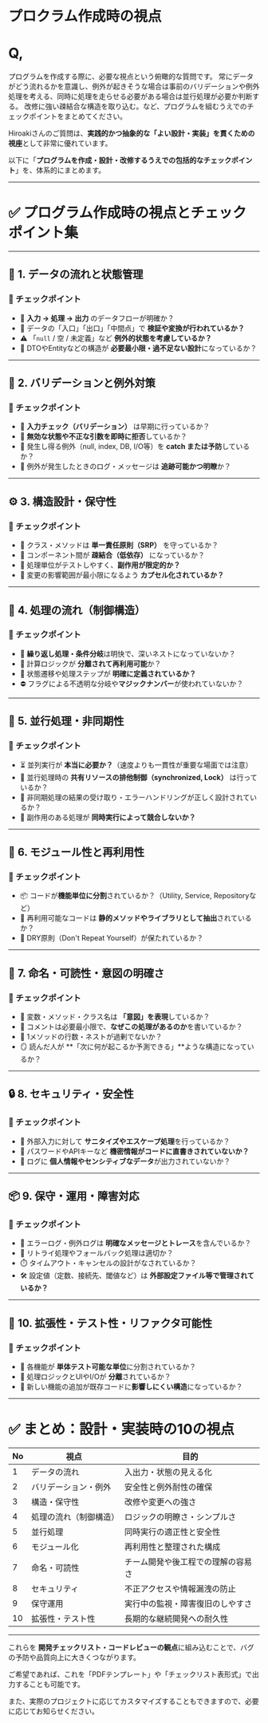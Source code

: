 # プロクラム作成時の視点

# Q,

プログラムを作成する際に、必要な視点という俯瞰的な質問です。
常にデータがどう流れるかを意識し、例外が起きそうな場合は事前のバリデーションや例外処理を考える、同時に処理を走らせる必要がある場合は並行処理が必要か判断する。
改修に強い疎結合な構造を取り込む。など、プログラムを組むうえでのチェックポイントをまとめてください。

Hiroakiさんのご質問は、**実践的かつ抽象的な「よい設計・実装」を貫くための視座**として非常に優れています。

以下に「**プログラムを作成・設計・改修するうえでの包括的なチェックポイント**」を、体系的にまとめます。

---

# ✅ プログラム作成時の視点とチェックポイント集

---

## 🧭 1. **データの流れと状態管理**

### 📌 チェックポイント

- 🔄 **入力 → 処理 → 出力** のデータフローが明確か？
- 🧱 データの「入口」「出口」「中間点」で **検証や変換が行われているか？**
- ⚠️ 「`null` / 空 / 未定義」など **例外的状態を考慮しているか？**
- 🧩 DTOやEntityなどの構造が **必要最小限・過不足ない設計**になっているか？

---

## 🧪 2. **バリデーションと例外対策**

### 📌 チェックポイント

- 🧼 **入力チェック（バリデーション）** は早期に行っているか？
- 🚫 **無効な状態や不正な引数を即時に拒否**しているか？
- 🧯 発生し得る例外（null, index, DB, I/O等）を **catch または予防**しているか？
- 🧾 例外が発生したときのログ・メッセージは **追跡可能かつ明瞭**か？

---

## ⚙️ 3. **構造設計・保守性**

### 📌 チェックポイント

- 🧩 クラス・メソッドは **単一責任原則（SRP）** を守っているか？
- 🔌 コンポーネント間が **疎結合（低依存）** になっているか？
- 🧪 処理単位がテストしやすく、**副作用が限定的か？**
- 🔄 変更の影響範囲が最小限になるよう **カプセル化されているか？**

---

## 🔄 4. **処理の流れ（制御構造）**

### 📌 チェックポイント

- 🔁 **繰り返し処理・条件分岐**は明快で、深いネストになっていないか？
- 🧮 計算ロジックが **分離されて再利用可能**か？
- 🚦 状態遷移や処理ステップが **明確に定義されているか？**
- ⛔ フラグによる不透明な分岐や**マジックナンバー**が使われていないか？

---

## 🧵 5. **並行処理・非同期性**

### 📌 チェックポイント

- ⏳ 並列実行が **本当に必要か？**（速度よりも一貫性が重要な場面では注意）
- 🧵 並行処理時の **共有リソースの排他制御（synchronized, Lock）** は行っているか？
- 💬 非同期処理の結果の受け取り・エラーハンドリングが正しく設計されているか？
- 🔄 副作用のある処理が **同時実行によって競合しないか？**

---

## 🧩 6. **モジュール性と再利用性**

### 📌 チェックポイント

- 📦 コードが**機能単位に分割**されているか？（Utility, Service, Repositoryなど）
- 📄 再利用可能なコードは **静的メソッドやライブラリとして抽出**されているか？
- 🔄 DRY原則（Don't Repeat Yourself）が保たれているか？

---

## 📝 7. **命名・可読性・意図の明確さ**

### 📌 チェックポイント

- 🧠 変数・メソッド・クラス名は **「意図」を表現**しているか？
- 📜 コメントは必要最小限で、**なぜこの処理があるのか**を書いているか？
- 📏 1メソッドの行数・ネストが過剰でないか？
- 🪞 読んだ人が **「次に何が起こるか予測できる」**ような構造になっているか？

---

## 🔒 8. **セキュリティ・安全性**

### 📌 チェックポイント

- 🧼 外部入力に対して **サニタイズやエスケープ処理**を行っているか？
- 🔐 パスワードやAPIキーなど **機密情報がコードに直書きされていないか？**
- 📜 ログに **個人情報やセンシティブなデータ**が出力されていないか？

---

## 📦 9. **保守・運用・障害対応**

### 📌 チェックポイント

- 🧾 エラーログ・例外ログは **明確なメッセージとトレース**を含んでいるか？
- 🔁 リトライ処理やフォールバック処理は適切か？
- ⏱️ タイムアウト・キャンセルの設計がなされているか？
- 🛠️ 設定値（定数、接続先、閾値など）は **外部設定ファイル等で管理されているか？**

---

## 🔧 10. **拡張性・テスト性・リファクタ可能性**

### 📌 チェックポイント

- 🧪 各機能が **単体テスト可能な単位**に分割されているか？
- 🔄 処理ロジックとUIやI/Oが **分離**されているか？
- 🧱 新しい機能の追加が既存コードに**影響しにくい構造**になっているか？

---

# ✅ まとめ：設計・実装時の10の視点

| No | 視点 | 目的 |
| --- | --- | --- |
| 1 | データの流れ | 入出力・状態の見える化 |
| 2 | バリデーション・例外 | 安全性と例外耐性の確保 |
| 3 | 構造・保守性 | 改修や変更への強さ |
| 4 | 処理の流れ（制御構造） | ロジックの明瞭さ・シンプルさ |
| 5 | 並行処理 | 同時実行の適正性と安全性 |
| 6 | モジュール化 | 再利用性と整理された構成 |
| 7 | 命名・可読性 | チーム開発や後工程での理解の容易さ |
| 8 | セキュリティ | 不正アクセスや情報漏洩の防止 |
| 9 | 保守運用 | 実行中の監視・障害復旧のしやすさ |
| 10 | 拡張性・テスト性 | 長期的な継続開発への耐久性 |

---

これらを **開発チェックリスト・コードレビューの観点**に組み込むことで、バグの予防や品質向上に大きくつながります。

ご希望であれば、これを「PDFテンプレート」や「チェックリスト表形式」で出力することも可能です。

また、実際のプロジェクトに応じてカスタマイズすることもできますので、必要に応じてお知らせください。